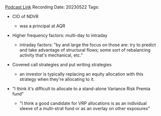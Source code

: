 
[Podcast Link](https://podcasts.apple.com/in/podcast/flirting-with-models/id1402620531?i=1000613935428)
Recording Date: 20230522
Tags: 

- CIO of NDVR
	- was a principal at AQR

- Higher frequency factors: multi-day to intraday
	- intraday factors: "by and large the focus on those are: try to predict and take advantage of structural flows; some sort of rebalancing activity that's mechanical, etc."

- Covered call strategies and put writing strategies
	- an investor is typically replacing an equity allocation with this strategy when they're allocating to it.

- "I think it's difficult to allocate to a stand-alone Variance Risk Premia fund"
	- "I think a good candidate for VRP allocations is as an individual sleeve of a multi-strat fund or as an overlay on other exposures"